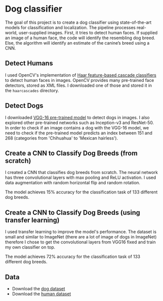# Dog classifier
The goal of this project is to create a dog classifier using state-of-the-art models for classification and localization. The pipeline processes real-world, user-supplied images. First, it tries to detect human faces. If supplied an image of a human face, the code will identify the resembling dog breed. Else, the algorithm will identify an estimate of the canine’s breed using a CNN.

## Detect Humans
I used OpenCV's implementation of [Haar feature-based cascade classifiers](https://docs.opencv.org/master/db/d28/tutorial_cascade_classifier.html) to detect human faces in images. OpenCV provides many pre-trained face detectors, stored as XML files. I downloaded one of those and stored it in the ```haarcascades``` directory.

## Detect Dogs
I downloaded [VGG-16 pre-trained model](https://pytorch.org/vision/0.8/models.html) to detect dogs in images. I also explored other pre-trained networks such as Inception-v3 and ResNet-50. In order to check if an image contains a dog with the VGG-16 model, we need to check if the pre-trained model predicts an index between 151 and 268 (categories from 'Chihuahua' to 'Mexican hairless').

## Create a CNN to Classify Dog Breeds (from scratch)
I created a CNN that classifies dog breeds from scratch. The neural network has three convolutional layers with max pooling and ReLU activation. I used data augmentation with random horizontal flip and random rotation.

The model achieves 15% accuracy for the classification task of 133 different dog breeds.

## Create a CNN to Classify Dog Breeds (using transfer learning)
I used transfer learning to improve the model's performance. The dataset is small and similar to ImageNet (there are a lot of image of dogs in ImageNet) therefore I chose to get the convolutional layers from VGG16 fixed and train my own classifier on top.

The model achieves 72% accuracy for the classification task of 133 different dog breeds.

## Data
- Download the [dog dataset](https://s3-us-west-1.amazonaws.com/udacity-aind/dog-project/dogImages.zip)
- Download the [human dataset](http://vis-www.cs.umass.edu/lfw/lfw.tgz)

